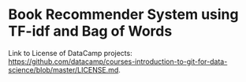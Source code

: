 # Book Recommender System using TF-idf and Bag of Words
Link to License of DataCamp projects: https://github.com/datacamp/courses-introduction-to-git-for-data-science/blob/master/LICENSE.md. 
